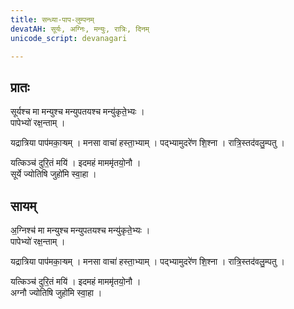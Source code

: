 ```yaml
---
title: सन्ध्या-पाप-लुम्पनम्
devatAH: सूर्यः, अग्निः, मन्युः, रात्रिः, दिनम्
unicode_script: devanagari

---
```


## प्रातः

सूर्यश्च मा मन्युश्च मन्युपतयश्च मन्यु॑कृते॒भ्यः ।  
पापेभ्यो॑ रक्ष॒न्ताम् ।

यद्रात्रिया पाप॑मका॒ऱ्षम् । मनसा वाचा॑ हस्ता॒भ्याम् ।   पद्भ्यामुदरे॑ण शि॒श्ना । रात्रि॒स्तद॑वलु॒म्पतु ।  

यत्किञ्च॑ दुरि॒तं मयि॑ । इदमहं माममृ॑तयो॒नौ ।  
सूर्ये ज्योतिषि जुहो॑मि स्वा॒हा ।

## सायम्

अ॒ग्निश्च॑ मा मन्युश्च मन्युपतयश्च मन्यु॑कृते॒भ्यः ।  
पापेभ्यो॑ रक्ष॒न्ताम् ।

यद्रात्रिया पाप॑मका॒ऱ्षम् । मनसा वाचा॑ हस्ता॒भ्याम् ।   पद्भ्यामुदरे॑ण शि॒श्ना । रात्रि॒स्तद॑वलु॒म्पतु ।  

यत्किञ्च॑ दुरि॒तं मयि॑ । इदमहं माममृ॑तयो॒नौ ।  
अग्नौ ज्योतिषि जुहो॑मि स्वा॒हा ।
